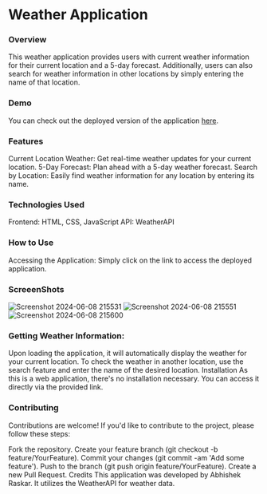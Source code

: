 # Weather Application
### Overview
This weather application provides users with current weather information for their current location and a 5-day forecast. Additionally, users can also search for weather information in other locations by simply entering the name of that location.

### Demo
You can check out the deployed version of the application [here](https://splendorous-dodol-b95ddc.netlify.app/).

### Features
Current Location Weather: Get real-time weather updates for your current location.
5-Day Forecast: Plan ahead with a 5-day weather forecast.
Search by Location: Easily find weather information for any location by entering its name.
### Technologies Used
Frontend: HTML, CSS, JavaScript
API: WeatherAPI
### How to Use
Accessing the Application: Simply click on the link to access the deployed application.
### ScreeenShots
![Screenshot 2024-06-08 215531](https://github.com/AbhishekRaskar/Deltatech-Gaming/assets/112754426/2f7599ae-f0fc-4d72-8091-b4b5d61f6c1c)
![Screenshot 2024-06-08 215551](https://github.com/AbhishekRaskar/Deltatech-Gaming/assets/112754426/246575ba-c6d3-46b4-8531-15a56671ce5e)
![Screenshot 2024-06-08 215600](https://github.com/AbhishekRaskar/Deltatech-Gaming/assets/112754426/6d9744dc-934d-447d-b023-9f2d29e2faac)

### Getting Weather Information:

Upon loading the application, it will automatically display the weather for your current location.
To check the weather in another location, use the search feature and enter the name of the desired location.
Installation
As this is a web application, there's no installation necessary. You can access it directly via the provided link.

### Contributing
Contributions are welcome! If you'd like to contribute to the project, please follow these steps:

Fork the repository.
Create your feature branch (git checkout -b feature/YourFeature).
Commit your changes (git commit -am 'Add some feature').
Push to the branch (git push origin feature/YourFeature).
Create a new Pull Request.
Credits
This application was developed by Abhishek Raskar. It utilizes the WeatherAPI for weather data.
